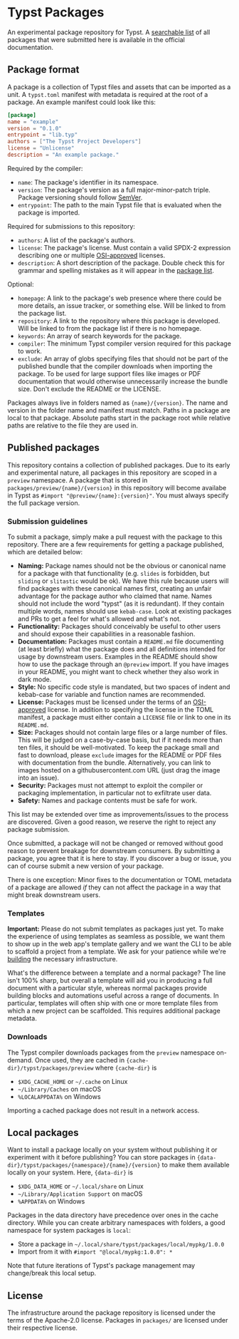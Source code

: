 # Typst Packages
An experimental package repository for Typst. A [searchable list][list] of all
packages that were submitted here is available in the official documentation.

## Package format
A package is a collection of Typst files and assets that can be imported as a
unit. A `typst.toml` manifest with metadata is required at the root of a
package. An example manifest could look like this:

```toml
[package]
name = "example"
version = "0.1.0"
entrypoint = "lib.typ"
authors = ["The Typst Project Developers"]
license = "Unlicense"
description = "An example package."
```

Required by the compiler:
- `name`: The package's identifier in its namespace.
- `version`: The package's version as a full major-minor-patch triple.
  Package versioning should follow [SemVer].
- `entrypoint`: The path to the main Typst file that is evaluated when the
  package is imported.

Required for submissions to this repository:
- `authors`: A list of the package's authors.
- `license`: The package's license. Must contain a valid SPDX-2 expression
  describing one or multiple [OSI-approved][OSI] licenses.
- `description`: A short description of the package. Double check this for
  grammar and spelling mistakes as it will appear in the [package list][list].

Optional:
- `homepage`: A link to the package's web presence where there could be more
  details, an issue tracker, or something else. Will be linked to from the
  package list.
- `repository`: A link to the repository where this package is developed. Will
  be linked to from the package list if there is no homepage.
- `keywords`: An array of search keywords for the package.
- `compiler`: The minimum Typst compiler version required for this package to
  work.
- `exclude`: An array of globs specifying files that should not be part of the
  published bundle that the compiler downloads when importing the package. To be
  used for large support files like images or PDF documentation that would
  otherwise unnecessarily increase the bundle size. Don't exclude the README or
  the LICENSE.

Packages always live in folders named as `{name}/{version}`. The name and
version in the folder name and manifest must match. Paths in a package are local
to that package. Absolute paths start in the package root while relative paths
are relative to the file they are used in.

## Published packages
This repository contains a collection of published packages. Due to its early
and experimental nature, all packages in this repository are scoped in a
`preview` namespace. A package that is stored in
`packages/preview/{name}/{version}` in this repository will become availabe in
Typst as `#import "@preview/{name}:{version}"`. You must always specify the full
package version.

### Submission guidelines
To submit a package, simply make a pull request with the package to this
repository. There are a few requirements for getting a package published, which
are detailed below:

- **Naming:** Package names should not be the obvious or canonical name for a
  package with that functionality (e.g. `slides` is forbidden, but `sliding` or
  `slitastic` would be ok). We have this rule because users will find packages
  with these canonical names first, creating an unfair advantage for the package
  author who claimed that name. Names should not include the word "typst" (as it
  is redundant). If they contain multiple words, names should use `kebab-case`.
  Look at existing packages and PRs to get a feel for what's allowed and what's
  not.
- **Functionality:** Packages should conceivably be useful to other users and
  should expose their capabilities in a reasonable fashion.
- **Documentation:** Packages must contain a `README.md` file documenting (at
  least briefly) what the package does and all definitions intended for usage by
  downstream users. Examples in the README should show how to use the package
  through an `@preview` import. If you have images in your README, you might
  want to check whether they also work in dark mode.
- **Style:** No specific code style is mandated, but two spaces of indent and
  kebab-case for variable and function names are recommended.
- **License:** Packages must be licensed under the terms of an
  [OSI-approved][OSI] license. In addition to specifying the license in the
  TOML manifest, a package must either contain a `LICENSE` file or link to one
  in its `README.md`.
- **Size:** Packages should not contain large files or a large number of files.
  This will be judged on a case-by-case basis, but if it needs more than ten
  files, it should be well-motivated. To keep the package small and fast to
  download, please `exclude` images for the README or PDF files with
  documentation from the bundle. Alternatively, you can link to images hosted on
  a githubusercontent.com URL (just drag the image into an issue).
- **Security:** Packages must not attempt to exploit the compiler or packaging
  implementation, in particular not to exfiltrate user data.
- **Safety:** Names and package contents must be safe for work.

This list may be extended over time as improvements/issues to the process are
discovered. Given a good reason, we reserve the right to reject any package submission.

Once submitted, a package will not be changed or removed without good reason to
prevent breakage for downstream consumers. By submitting a package, you agree
that it is here to stay. If you discover a bug or issue, you can of course
submit a new version of your package.

There is one exception: Minor fixes to the documentation or TOML metadata of a
package are allowed _if_ they can not affect the package in a way that might
break downstream users.

### Templates
**Important:** Please do not submit templates as packages just yet. To make the
experience of using templates as seamless as possible, we want them to show up
in the web app's template gallery and we want the CLI to be able to scaffold a
project from a template. We ask for your patience while we're
[building][template-packages] the necessary infrastructure.

What's the difference between a template and a normal package? The line isn't
100% sharp, but overall a template will aid you in producing a full document
with a particular style, whereas normal packages provide building blocks and
automations useful across a range of documents. In particular, templates will
often ship with one or more template files from which a new project can be
scaffolded. This requires additional package metadata.

### Downloads
The Typst compiler downloads packages from the `preview` namespace on-demand.
Once used, they are cached in `{cache-dir}/typst/packages/preview` where
`{cache-dir}` is

- `$XDG_CACHE_HOME` or `~/.cache` on Linux
- `~/Library/Caches` on macOS
- `%LOCALAPPDATA%` on Windows

Importing a cached package does not result in a network access.

## Local packages
Want to install a package locally on your system without publishing it or
experiment with it before publishing? You can store packages in
`{data-dir}/typst/packages/{namespace}/{name}/{version}` to make them available
locally on your system. Here, `{data-dir}` is

- `$XDG_DATA_HOME` or `~/.local/share` on Linux
- `~/Library/Application Support` on macOS
- `%APPDATA%` on Windows

Packages in the data directory have precedence over ones in the cache directory.
While you can create arbitrary namespaces with folders, a good namespace for
system packages is `local`:

- Store a package in `~/.local/share/typst/packages/local/mypkg/1.0.0`
- Import from it with `#import "@local/mypkg:1.0.0": *`

Note that future iterations of Typst's package management may change/break this
local setup.


## License
The infrastructure around the package repository is licensed under the terms of
the Apache-2.0 license. Packages in `packages/` are licensed under their
respective license.

[list]: https://typst.app/docs/packages/
[SemVer]: https://semver.org/
[OSI]: https://opensource.org/licenses/
[template-packages]: https://github.com/typst/typst/issues/2432
